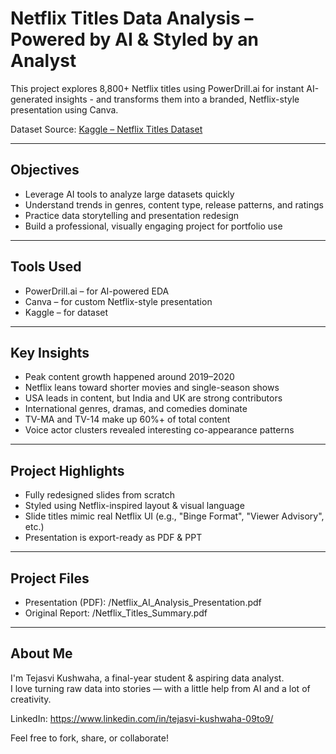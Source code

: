 # Netflix Titles Data Analysis – Powered by AI & Styled by an Analyst

This project explores 8,800+ Netflix titles using PowerDrill.ai for instant AI-generated insights - and transforms them into a branded, Netflix-style presentation using Canva.

Dataset Source: [Kaggle – Netflix Titles Dataset](https://www.kaggle.com/datasets/shivamb/netflix-shows)

---

## Objectives

- Leverage AI tools to analyze large datasets quickly  
- Understand trends in genres, content type, release patterns, and ratings  
- Practice data storytelling and presentation redesign  
- Build a professional, visually engaging project for portfolio use

---

## Tools Used

- PowerDrill.ai – for AI-powered EDA  
- Canva – for custom Netflix-style presentation  
- Kaggle – for dataset  

---

## Key Insights

- Peak content growth happened around 2019–2020  
- Netflix leans toward shorter movies and single-season shows  
- USA leads in content, but India and UK are strong contributors  
- International genres, dramas, and comedies dominate  
- TV-MA and TV-14 make up 60%+ of total content  
- Voice actor clusters revealed interesting co-appearance patterns

---

## Project Highlights

- Fully redesigned slides from scratch  
- Styled using Netflix-inspired layout & visual language  
- Slide titles mimic real Netflix UI (e.g., "Binge Format", "Viewer Advisory", etc.)  
- Presentation is export-ready as PDF & PPT

---

## Project Files

- Presentation (PDF): /Netflix_AI_Analysis_Presentation.pdf  
- Original Report: /Netflix_Titles_Summary.pdf

---

## About Me

I'm Tejasvi Kushwaha, a final-year student & aspiring data analyst.  
I love turning raw data into stories — with a little help from AI and a lot of creativity.

LinkedIn: https://www.linkedin.com/in/tejasvi-kushwaha-09to9/

Feel free to fork, share, or collaborate!


